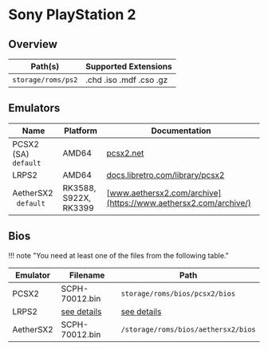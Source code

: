# Sony PlayStation 2

## Overview

| Path(s) | Supported Extensions |
| --- | --- |
| `storage/roms/ps2` | .chd .iso .mdf .cso .gz |

## Emulators

| Name | Platform | Documentation |
| --- | --- | --- |
| PCSX2 (SA) &nbsp; `default` | AMD64 | [pcsx2.net](https://pcsx2.net) |
| LRPS2 | AMD64 | [docs.libretro.com/library/pcsx2](https://docs.libretro.com/library/pcsx2) |
| AetherSX2 &nbsp; `default` | RK3588, S922X, RK3399 | [www.aethersx2.com/archive](https://www.aethersx2.com/archive/) |

## Bios

!!! note "You need at least one of the files from the following table."

| Emulator | Filename | Path |
| --- | --- | --- |
| PCSX2 | SCPH-70012.bin | `storage/roms/bios/pcsx2/bios` |
| LRPS2 | [see details](https://docs.libretro.com/library/pcsx2/#bios) | [see details](https://docs.libretro.com/library/pcsx2/#bios) | `storage/roms/bios/pcsx2/bios` |
| AetherSX2 | SCPH-70012.bin | `/storage/roms/bios/aethersx2/bios` |
